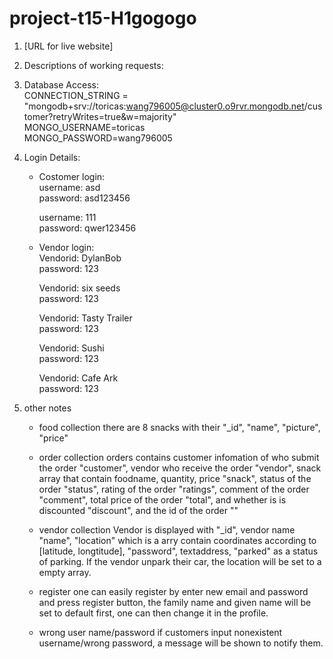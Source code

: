 # project-t15-H1gogogo

1. [URL for live website]

2. Descriptions of working requests:
    
3. Database Access:</br>
    CONNECTION_STRING = "mongodb+srv://toricas:wang796005@cluster0.o9rvr.mongodb.net/customer?retryWrites=true&w=majority"</br>
    MONGO_USERNAME=toricas</br>
    MONGO_PASSWORD=wang796005</br>

4. Login Details:</br>
    - Costomer login:</br>
        username: asd</br>
        password: asd123456</br>

        username: 111</br>
        password: qwer123456</br>

    - Vendor login:</br>
        Vendorid: DylanBob</br>
        password: 123</br>

        Vendorid: six seeds</br>
        password: 123</br>

        Vendorid: Tasty Trailer</br>
        password: 123</br>

        Vendorid: Sushi</br>
        password: 123</br>

        Vendorid: Cafe Ark</br>
        password: 123</br>

5. other notes
    - food collection
        there are 8 snacks with their "_id", "name", "picture", "price"
    - order collection
        orders contains customer infomation of who submit the order "customer", vendor who receive the order "vendor", 
        snack array that contain foodname, quantity, price "snack", status of the order "status", 
        rating of the order "ratings", comment of the order "comment", total price of the order "total", 
        and whether is is discounted "discount", and the id of the order ""
    - vendor collection
        Vendor is displayed with "_id", vendor name "name", "location" which is a arry contain coordinates according to 
        [latitude, longtitude], "password", textaddress, "parked" as a status of parking. If the vendor unpark their
        car, the location will be set to a empty array.

    - register
        one can easily register by enter new email and password and press register button, the family name and given name
        will be set to default first, one can then change it in the profile.
        
    - wrong user name/password
        if customers input nonexistent username/wrong password, a message will be shown to notify them. 



